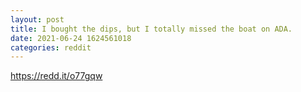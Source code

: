 ```yaml
--- 
layout: post 
title: I bought the dips, but I totally missed the boat on ADA. 
date: 2021-06-24 1624561018 
categories: reddit 
--- 
```

https://redd.it/o77gqw